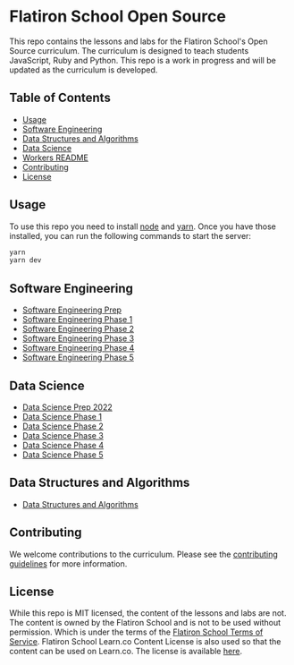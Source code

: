 # Flatiron School Open Source
This repo contains the lessons and labs for the Flatiron School's Open Source curriculum. The curriculum is designed to teach students JavaScript, Ruby and Python. This repo is a work in progress and will be updated as the curriculum is developed.

## Table of Contents
* [Usage](#usage)
* [Software Engineering](#software-engineering)
* [Data Structures and Algorithms](#data-structures-and-algorithms)
* [Data Science](#data-science)
* [Workers README](workers/README.md)
* [Contributing](#contributing)
* [License](#license)
## Usage
To use this repo you need to install [node](https://nodejs.org/en/) and [yarn](https://yarnpkg.com/). Once you have those installed, you can run the following commands to start the server:
```bash
yarn 
yarn dev
```

## Software Engineering
* [Software Engineering Prep](https://flatironopensource.ml/course/software-engineering/prep-course)
* [Software Engineering Phase 1](https://flatironopensource.ml/course/software-engineering/phase-1)
* [Software Engineering Phase 2](https://flatironopensource.ml/course/software-engineering/phase-2)
* [Software Engineering Phase 3](https://flatironopensource.ml/course/software-engineering/phase-3)
* [Software Engineering Phase 4](https://flatironopensource.ml/course/software-engineering/phase-4)
* [Software Engineering Phase 5](Shttps://flatironopensource.ml/course/software-engineering/phase-5)


## Data Science
* [Data Science Prep 2022](https://flatironopensource.ml/course/data-science/prep-course)
* [Data Science Phase 1](https://flatironopensource.ml/course/data-science/phase-1)
* [Data Science Phase 2](https://flatironopensource.ml/course/data-science/phase-2)
* [Data Science Phase 3](https://flatironopensource.ml/course/data-science/phase-3)
* [Data Science Phase 4](https://flatironopensource.ml/course/data-science/phase-4)
* [Data Science Phase 5](https://flatironopensource.ml/course/data-science/phase-5)

## Data Structures and Algorithms
* [Data Structures and Algorithms](https://flatironopensource.ml/course/data-structures-and-algorithms/start-course)

## Contributing
We welcome contributions to the curriculum. Please see the [contributing guidelines](CONTRIBUTING.md) for more information.

## License
While this repo is MIT licensed, the content of the lessons and labs are not. The content is owned by the Flatiron School and is not to be used without permission. Which is under the terms of the [Flatiron School Terms of Service](https://flatironschool.com/tos/).
Flatiron School Learn.co Content License is also used so that the content can be used on Learn.co. The license is available [here](LICENSE.md).